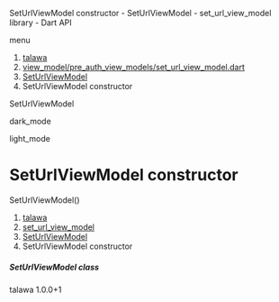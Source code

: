 




SetUrlViewModel constructor - SetUrlViewModel - set\_url\_view\_model library - Dart API







menu

1. [talawa](../../index.html)
2. [view\_model/pre\_auth\_view\_models/set\_url\_view\_model.dart](../../file-___home_harshil_Desktop_open-source_palisadoes_talawa_lib_view_model_pre_auth_view_models_set_url_view_model/)
3. [SetUrlViewModel](../../file-___home_harshil_Desktop_open-source_palisadoes_talawa_lib_view_model_pre_auth_view_models_set_url_view_model/SetUrlViewModel-class.html)
4. SetUrlViewModel constructor

SetUrlViewModel


dark\_mode

light\_mode




# SetUrlViewModel constructor


SetUrlViewModel()

 


1. [talawa](../../index.html)
2. [set\_url\_view\_model](../../file-___home_harshil_Desktop_open-source_palisadoes_talawa_lib_view_model_pre_auth_view_models_set_url_view_model/)
3. [SetUrlViewModel](../../file-___home_harshil_Desktop_open-source_palisadoes_talawa_lib_view_model_pre_auth_view_models_set_url_view_model/SetUrlViewModel-class.html)
4. SetUrlViewModel constructor

##### SetUrlViewModel class





talawa
1.0.0+1







